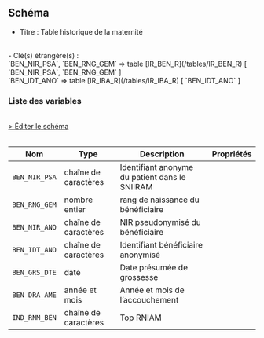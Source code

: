 ## Schéma

- Titre : Table historique de la maternité
<br />
- Clé(s) étrangère(s) : <br />
`BEN_NIR_PSA`, `BEN_RNG_GEM` => table [IR_BEN_R](/tables/IR_BEN_R) [ `BEN_NIR_PSA`, `BEN_RNG_GEM` ]<br />
`BEN_IDT_ANO` => table [IR_IBA_R](/tables/IR_IBA_R) [ `BEN_IDT_ANO` ]<br />

### Liste des variables
<br />
<div>
    <a href="https://gitlab.com/healthdatahub/schema-snds/edit/master/schemas/DCIR_DCIRS/IR_MAT_R.json"  
    arget="_blank" rel="noopener noreferrer">> Éditer le schéma</a>
    <OutboundLink />
</div>
<br />

Nom|Type|Description|Propriétés
-|-|-|-
`BEN_NIR_PSA`|chaîne de caractères|Identifiant anonyme du patient dans le SNIIRAM||
`BEN_RNG_GEM`|nombre entier|rang de naissance du bénéficiaire||
`BEN_NIR_ANO`|chaîne de caractères|NIR pseudonymisé du bénéficiaire||
`BEN_IDT_ANO`|chaîne de caractères|Identifiant bénéficiaire anonymisé||
`BEN_GRS_DTE`|date|Date présumée de grossesse||
`BEN_DRA_AME`|année et mois|Année et mois de l’accouchement||
`IND_RNM_BEN`|chaîne de caractères|Top RNIAM||

